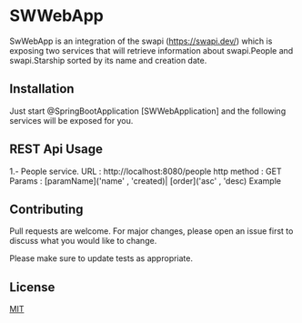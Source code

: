 # SWWebApp

SwWebApp is an integration of the swapi (https://swapi.dev/) which is exposing two services that will retrieve information about swapi.People and swapi.Starship sorted by its name and creation date.

## Installation

Just start @SpringBootApplication [SWWebApplication] and the following services will be exposed for you.


## REST Api Usage

1.- People service.
URL : http://localhost:8080/people
http method : GET
Params :  [paramName]('name' , 'created)| [order]('asc' , 'desc)
Example 

## Contributing
Pull requests are welcome. For major changes, please open an issue first to discuss what you would like to change.

Please make sure to update tests as appropriate.

## License
[MIT](https://choosealicense.com/licenses/mit/)
